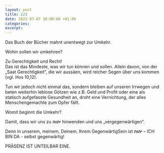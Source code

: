 ```yaml
---
layout: post
title: 223
date: 2022-07-07 10:00:00 +01:00
categories: 
excerpt: 
---
```


Das Buch der Bücher mahnt unentwegt zur Umkehr.

Wohin sollen wir umkehren?

Zu Gerechtigkeit und Recht!\
Das ist das Mindeste, was wir tun können und sollen. Allein davon, von der „Saat Gerechtigkeit“, die wir aussäen, wird reicher Segen über uns kommen (vgl. Hos 10,12).

Tun wir jedoch nicht einmal das, sondern bleiben auf unseren Irrwegen und beten weiterhin leblose Götzen wie z.B. Geld und Profit oder eine als statisch aufgefasste Gesundheit an, droht eine Vernichtung, der alles Menschengemachte zum Opfer fällt.

Womit beginnt die Umkehr?

Damit, dass wir uns zu **יהוה** hinwenden und uns „vergegenwärtigen“.

Denn in unserem, meinem, Deinem, Ihrem GegenwärtigSein ist **יהוה** – ICH BIN DA - selbst gegenwärtig!

PRÄSENZ IST UNTEILBAR EINE.
